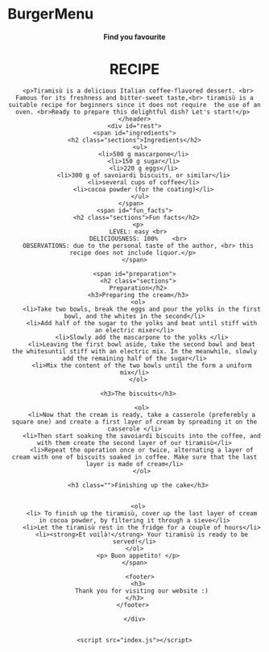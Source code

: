 # BurgerMenu


<!DOCTYPE html>
<html>
  <head>
    <meta charset="utf-8">
    <meta name="viewport" content="width=device-width">
    <title>Burger Menu</title>
    <link href="style.css" rel="stylesheet" type="text/css">
    <link href="https://fonts.googleapis.com/css?family=Noto+Sans+TC&display=swap" rel="stylesheet">   
  </head>

  <body>
    <header>
      <h4 id="main_header"> Find you favourite</h4> 
      <h1> RECIPE </h1>
      
      <p>Tiramisù is a delicious Italian coffee-flavored dessert. <br> Famous for its freshness and bitter-sweet taste,<br> tiramisù is a suitable recipe for beginners since it does not require  the use of an oven. <br>Ready to prepare this delightful dish? Let's start!</p> 
    </header>
    <div id="rest">
    <span id="ingredients">
    <h2 class="sections">Ingredients</h2>
       <ul>
         <li>500 g mascarpone</li>
         <li>150 g sugar</li>
         <li>220 g eggs</li>
         <li>300 g of savoiardi biscuits, or similar</li>
         <li>several cups of coffee</li>
         <li>cocoa powder (for the coating)</li>
       </ul>
    </span>  
    <span id="fun_facts">
      <h2 class="sections">Fun facts</h2> 
      <p>
      LEVEL: easy <br>
      DELICIOUSNESS: 100%    <br>
      OBSERVATIONS: due to the personal taste of the author, <br> this recipe does not include liquor.</p> 
    </span>

    <span id="preparation">
      <h2 class="sections">
      Preparation</h2>
      <h3>Preparing the cream</h3>
      <ol>
        <li>Take two bowls, break the eggs and pour the yolks in the first bowl, and the whites in the second</li>
        <li>Add half of the sugar to the yolks and beat until stiff with an electric mixer</li>
        <li>Slowly add the mascarpone to the yolks </li>
        <li>Leaving the first bowl aside, take the second bowl and beat the whitesuntil stiff with an electric mix. In the meanwhile, slowly add the remaining half of the sugar</li>
        <li>Mix the content of the two bowls until the form a uniform mix</li>
      </ol>

      <h3>The biscuits</h3>

        <ol>
        <li>Now that the cream is ready, take a casserole (preferebly a square one) and create a first layer of cream by spreading it on the casserole </li>
        <li>Then start soaking the savoiardi biscuits into the coffee, and with them create the second layer of our tiramisù</li>
        <li>Repeat the operation once or twice, alternating a layer of cream with one of biscuits soaked in coffee. Make sure that the last layer is made of cream</li>
        </ol>

      <h3 class="">Finishing up the cake</h3>
 
        
      <ol>
        <li> To finish up the tiramisù, cover up the last layer of cream in cocoa powder, by filtering it through a sieve</li>
        <li>Let the tiramisù rest in the fridge for a couple of hours</li>
        <li><strong>Et voilà!</strong> Your tiramisù is ready to be served!</li>
      </ol>  
      <p> Buon appetito! </p>
    </span>

       <footer>
      <h3>
        Thank you for visiting our website :)
      </h3>  
    </footer> 

    </div>
    
  
    <script src="index.js"></script>
  </body>
</html>
